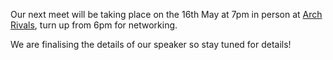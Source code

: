 Our next meet will be taking place on the 16th May at 7pm in person at [Arch Rivals](https://g.page/Archpub), turn up from 6pm for networking. 

We are finalising the details of our speaker so stay tuned for details!
